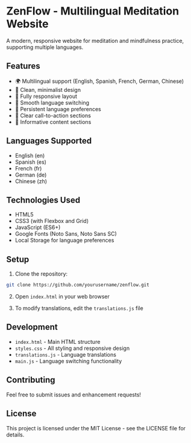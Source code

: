 # ZenFlow - Multilingual Meditation Website

A modern, responsive website for meditation and mindfulness practice, supporting multiple languages.

## Features

- 🌍 Multilingual support (English, Spanish, French, German, Chinese)
- 🎨 Clean, minimalist design
- 📱 Fully responsive layout
- 🔄 Smooth language switching
- 💾 Persistent language preferences
- 🎯 Clear call-to-action sections
- 📖 Informative content sections

## Languages Supported

- English (en)
- Spanish (es)
- French (fr)
- German (de)
- Chinese (zh)

## Technologies Used

- HTML5
- CSS3 (with Flexbox and Grid)
- JavaScript (ES6+)
- Google Fonts (Noto Sans, Noto Sans SC)
- Local Storage for language preferences

## Setup

1. Clone the repository:
```bash
git clone https://github.com/yourusername/zenflow.git
```

2. Open `index.html` in your web browser

3. To modify translations, edit the `translations.js` file

## Development

- `index.html` - Main HTML structure
- `styles.css` - All styling and responsive design
- `translations.js` - Language translations
- `main.js` - Language switching functionality

## Contributing

Feel free to submit issues and enhancement requests!

## License

This project is licensed under the MIT License - see the LICENSE file for details. 